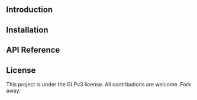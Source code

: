 ## Introduction

## Installation

## API Reference

## License

This project is under the GLPv3 license. All contributions are welcome. Fork away.  
